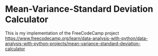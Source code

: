 # Mean-Variance-Standard Deviation Calculator

This is my implementation of the FreeCodeCamp project https://www.freecodecamp.org/learn/data-analysis-with-python/data-analysis-with-python-projects/mean-variance-standard-deviation-calculator
